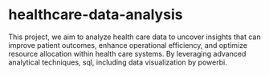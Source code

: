 # healthcare-data-analysis

This project, we aim to analyze health care data to uncover insights that can improve patient outcomes, enhance operational efficiency, and optimize resource allocation within health care systems. By leveraging advanced analytical techniques, sql, including data visualization by powerbi.
